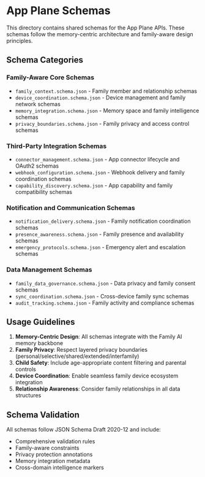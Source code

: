 # App Plane Schemas

This directory contains shared schemas for the App Plane APIs. These schemas follow the memory-centric architecture and family-aware design principles.

## Schema Categories

### Family-Aware Core Schemas
- `family_context.schema.json` - Family member and relationship schemas
- `device_coordination.schema.json` - Device management and family network schemas
- `memory_integration.schema.json` - Memory space and family intelligence schemas
- `privacy_boundaries.schema.json` - Family privacy and access control schemas

### Third-Party Integration Schemas
- `connector_management.schema.json` - App connector lifecycle and OAuth2 schemas
- `webhook_configuration.schema.json` - Webhook delivery and family coordination schemas
- `capability_discovery.schema.json` - App capability and family compatibility schemas

### Notification and Communication Schemas
- `notification_delivery.schema.json` - Family notification coordination schemas
- `presence_awareness.schema.json` - Family presence and availability schemas
- `emergency_protocols.schema.json` - Emergency alert and escalation schemas

### Data Management Schemas
- `family_data_governance.schema.json` - Data privacy and family consent schemas
- `sync_coordination.schema.json` - Cross-device family sync schemas
- `audit_tracking.schema.json` - Family activity and compliance schemas

## Usage Guidelines

1. **Memory-Centric Design**: All schemas integrate with the Family AI memory backbone
2. **Family Privacy**: Respect layered privacy boundaries (personal/selective/shared/extended/interfamily)
3. **Child Safety**: Include age-appropriate content filtering and parental controls
4. **Device Coordination**: Enable seamless family device ecosystem integration
5. **Relationship Awareness**: Consider family relationships in all data structures

## Schema Validation

All schemas follow JSON Schema Draft 2020-12 and include:
- Comprehensive validation rules
- Family-aware constraints
- Privacy protection annotations
- Memory integration metadata
- Cross-domain intelligence markers
